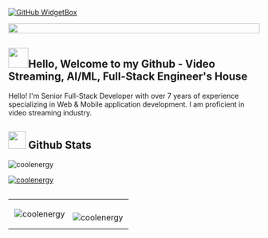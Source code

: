 <div>
  
[![GitHub WidgetBox](https://github-widgetbox.vercel.app/api/profile?username=coolenergy&data=followers,repositories,stars,commits&theme=viridescent)](https://github.com/coolenergy)
</div>


<!-- <h3 align ="center"> <strong> Let`s Code.Build & FUN </strong> </h3>  -->

<img src="https://i.imgur.com/dBaSKWF.gif" height="20" width="100%">

<!--
[![Gmail](https://img.shields.io/badge/%20-Send%20Mail-black?color=14171A&labelColor=ef5350&logo=gmail&logoColor=ffffff&style=for-the-badge)](mailto:naz.yeasin@gmail.com)
[![LinkedIn](https://img.shields.io/badge/linkedin-%230077B5.svg?style=for-the-badge&logo=linkedin&logoColor=white)](https://www.linkedin.com/in/danieleverest0214/)
![](https://komarev.com/ghpvc/?username=danieleverest&color=brightgreen&style=for-the-badge)
[![Facebook](https://img.shields.io/badge/Facebook-%231877F2.svg?style=for-the-badge&logo=Facebook&logoColor=white)](https://facebook.com/yeazin.io)
![Discord](https://img.shields.io/badge/Discord-%235865F2.svg?style=for-the-badge&logo=discord&logoColor=white)
![Twitter](https://img.shields.io/badge/Twitter-%231DA1F2.svg?style=for-the-badge&logo=Twitter&logoColor=white)
-->


## <img src="https://media.giphy.com/media/hvRJCLFzcasrR4ia7z/giphy.gif" width="40">Hello, Welcome to my Github - Video Streaming, AI/ML, Full-Stack Engineer's House

<p>Hello! I'm Senior Full-Stack Developer with over 7 years of experience specializing in Web & Mobile application development. I am proficient in video streaming industry.</p>


<h2><img src="https://media.giphy.com/media/iY8CRBdQXODJSCERIr/giphy.gif" width="35"> Github Stats </h2>

<p align="left"> <img src="https://komarev.com/ghpvc/?username=coolenergy&label=Profile%20views&color=0e75b6&style=flat" alt="coolenergy" /> </p>

<p align="left"> <a href="https://github.com/ryo-ma/github-profile-trophy"><img src="https://github-profile-trophy.vercel.app/?username=coolenergy&column=9" alt="coolenergy" /></a> </p>

<p align="left"> <a href="https://twitter.com/" target="blank"><img src="https://img.shields.io/twitter/follow/?logo=twitter&style=for-the-badge" alt="" /></a> </p>

 <table align="center" width="100%" height="100%" >
   <tr>
     <td><p>&nbsp;<img align="center" src="https://github-readme-stats.vercel.app/api?username=coolenergy&show_icons=true&locale=en" alt="coolenergy" /></p></td>
    <td><p><img align="left" src="https://github-readme-stats.vercel.app/api/top-langs?username=coolenergy&show_icons=true&locale=en&layout=compact" alt="coolenergy" /></p></td>
   </tr>
  </tr>
  </table>
  <table align="center" width="100%" height="100%">
     <tr>
       <td><p><img align="center" src="https://github-readme-streak-stats.herokuapp.com/?user=coolenergy&" alt="coolenergy" /></p></td>
   </tr>
  </table>
  

<h2><img src="https://media2.giphy.com/media/QssGEmpkyEOhBCb7e1/giphy.gif?cid=ecf05e47a0n3gi1bfqntqmob8g9aid1oyj2wr3ds3mg700bl&rid=giphy.gif" width ="25"> Full-Stack Development</h2>

- <b>Languages</b> : Golang, Java, Python, JavaScript, TypeScript
- <b>Web Frontend</b> : React.js, Next.js, Angular
- <b>Backend</b> : Node.js / Express, Golang, Java / Spring / Spring Boot, Python / Django / Flask / FastAPI
- <b>Database</b> : MySQL, MongoDB, PostgreSQL, MariaDB, SQLite
- <b>Libraries</b> : RefluxJS, React, React Redux, Vite, Next.js, jQuery UI, Bootstrap, jQuery, Material-TailwindCSS, Material UI, Antd, Backbone.js, HTML5 Canvas
- <b>Mobile App Cross-Platform, Hybrid</b> : React Native, Flutter
- <b>Tools</b> : Git, Webpack, Atom
- <b>UI/UX Design</b> : Figma, Adobe XD, Photoshop

<h2><img src="https://media2.giphy.com/media/QssGEmpkyEOhBCb7e1/giphy.gif?cid=ecf05e47a0n3gi1bfqntqmob8g9aid1oyj2wr3ds3mg700bl&rid=camera.gif" width ="25"> Video Streaming & CV & AI</h2>

- <b>Libraries</b> : FFmpeg, Gstreamer, OpenCV
- <b>Codecs & Protocols</b> : H.264/265, VP8/9 | HLS, MPEG-DASH, RTSP, RTMP, WebRTC, SRT
- <b>Servers</b> : AWS Elemental, Kinesis Video Stream, RED5, Wowza, Nginx
- <b>Gen AI</b> : ChatGPT, GPT-4, LangChain, Stable Diffusion, Midjourney, DALL-E, Gemini, LLaMA, Falcon

## Languages & Tools

<h3 align="left">Front-end</h3>
<p align="left">
  <a href="https://skillicons.dev">
    <img src="https://techstack-generator.vercel.app/react-icon.svg" alt="icon" width="50" height="50" />
    <img src="https://techstack-generator.vercel.app/redux-icon.svg" alt="icon" width="50" height="50" />
    <img src="https://skillicons.dev/icons?i=angular,bootstrap,css,html" />
    <img src="https://techstack-generator.vercel.app/js-icon.svg" alt="icon"width="50" height="50" />
    <img src="https://techstack-generator.vercel.app/ts-icon.svg" alt="icon" width="50" height="50" />
    <img src="https://skillicons.dev/icons?i=jquery,nextjs,tailwindcss" />
   <img src="https://techstack-generator.vercel.app/sass-icon.svg" alt="icon" width="50" height="50" />
    <img src="https://techstack-generator.vercel.app/prettier-icon.svg" alt="icon" width="50" height="50" />
  </a>
</p>
<h3 align="left">Backend</h3>
<p align="left">
  <a href="https://skillicons.dev">
    <img src="https://skillicons.dev/icons?i=nodejs,express,golang,java,python,django,flask,spring" />
  </a>
</p>
<h3 align="left">Mobile</h3>
<p align="left">
  <a href="https://skillicons.dev">
    <img src="https://skillicons.dev/icons?i=androidstudio,react,flutter" />
    <img src="https://techstack-generator.vercel.app/swift-icon.svg" alt="icon" width="50" height="50" />
  </a>
</p>
<h3 align="left">DataBase</h3>
<p align="left">
  <a href="https://skillicons.dev">
    <img src="https://skillicons.dev/icons?i=mongodb" />
    <img src="https://techstack-generator.vercel.app/mysql-icon.svg" alt="icon" width="50" height="50" />
    <img src="https://skillicons.dev/icons?i=firebase,postgres,sqlite" />
  </a>
</p>
<h3 align="left">Tools</h3>
<p align="left"> 
  <a href="https://skillicons.dev">
    <img src="https://skillicons.dev/icons?i=git,github,gitlab,azure" />
    <img src="https://techstack-generator.vercel.app/docker-icon.svg" alt="icon" width="50" height="50" />
    <img src="https://skillicons.dev/icons?i=figma,photoshop,nginx,postman,visualstudio,vscode" />
    <img src="https://techstack-generator.vercel.app/webpack-icon.svg" alt="icon" width="50" height="50" />
    <img src="https://techstack-generator.vercel.app/aws-icon.svg" alt="icon" width="50" height="50" />
    <img src="https://techstack-generator.vercel.app/restapi-icon.svg" alt="icon" width="50" height="50" />
    <img src="https://techstack-generator.vercel.app/graphql-icon.svg" alt="icon" width="50" height="50" />
  </a>
</p>


## Profile Views:
<!--
<p align="center">
    <a href="https://visitcount.itsvg.in/api?id=danieleverest&label=Profile%20Views&color=6&icon=1&pretty=true">
        <img src="https://visitcount.itsvg.in/api?id=danieleverest&label=Profile%20Views&color=6&icon=1&pretty=true" alt="Profile Views">
    </a>
</p>
 -->
<p align="center"> 
 <img src="https://komarev.com/ghpvc/?username=coolenergy&label=Profile%20views&color=0e75b6&style=flat" alt="coolenergy" /> 
<!-- ![](https://komarev.com/ghpvc/?username=danieleverest) -->
<!--  <img src="https://img.shields.io/badge/Languages-Python | Java | PHP | Typescript | Node | React -green.svg" alt="supun nanayakkara's languages" />
 <img alt="Profile followers" src="https://img.shields.io/github/followers/danieleverest"> -->
</p>
